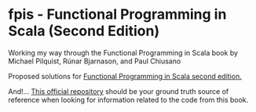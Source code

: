 # fpis - Functional Programming in Scala (Second Edition)
Working my way through the Functional Programming in Scala book by Michael Pilquist, Rúnar Bjarnason, and Paul Chiusano

Proposed solutions for [Functional Programming in Scala second edition.](https://www.manning.com/books/functional-programming-in-scala-second-edition)

And!... [This official repository](https://github.com/fpinscala/fpinscala) should be your ground truth source of reference when looking for information related to the code from this book.
